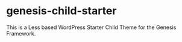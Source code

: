 genesis-child-starter
=====================

This is a Less based WordPress Starter Child Theme for the Genesis Framework.
